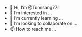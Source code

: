 - 👋 Hi, I’m @Tumisang77ll
- 👀 I’m interested in ...
- 🌱 I’m currently learning ...
- 💞️ I’m looking to collaborate on ...
- 📫 How to reach me ...

<!---
Tumisang77ll/Tumisang77ll is a ✨ special ✨ repository because its `README.md` (this file) appears on your GitHub profile.
You can click the Preview link to take a look at your changes.
--->
